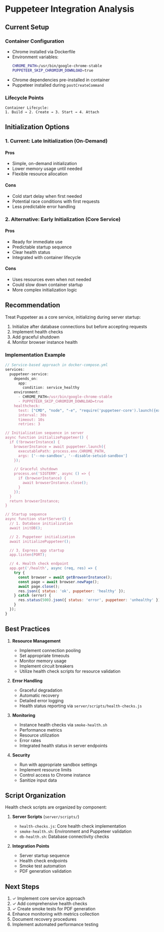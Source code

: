 # Puppeteer Integration Analysis

## Current Setup

### Container Configuration

- Chrome installed via Dockerfile
- Environment variables:
  ```bash
  CHROME_PATH=/usr/bin/google-chrome-stable
  PUPPETEER_SKIP_CHROMIUM_DOWNLOAD=true
  ```
- Chrome dependencies pre-installed in container
- Puppeteer installed during `postCreateCommand`

### Lifecycle Points

```
Container Lifecycle:
1. Build → 2. Create → 3. Start → 4. Attach
```

## Initialization Options

### 1. Current: Late Initialization (On-Demand)

#### Pros

- Simple, on-demand initialization
- Lower memory usage until needed
- Flexible resource allocation

#### Cons

- Cold start delay when first needed
- Potential race conditions with first requests
- Less predictable error handling

### 2. Alternative: Early Initialization (Core Service)

#### Pros

- Ready for immediate use
- Predictable startup sequence
- Clear health status
- Integrated with container lifecycle

#### Cons

- Uses resources even when not needed
- Could slow down container startup
- More complex initialization logic

## Recommendation

Treat Puppeteer as a core service, initializing during server startup:

1. Initialize after database connections but before accepting requests
2. Implement health checks
3. Add graceful shutdown
4. Monitor browser instance health

### Implementation Example

```javascript
// Service-based approach in docker-compose.yml
services:
  puppeteer-service:
    depends_on:
      app:
        condition: service_healthy
    environment:
      - CHROME_PATH=/usr/bin/google-chrome-stable
      - PUPPETEER_SKIP_CHROMIUM_DOWNLOAD=true
    healthcheck:
      test: ["CMD", "node", "-e", "require('puppeteer-core').launch({executablePath: '/usr/bin/google-chrome-stable'}).then(b => b.close())"]
      interval: 30s
      timeout: 10s
      retries: 3

// Initialization sequence in server
async function initializePuppeteer() {
  if (!browserInstance) {
    browserInstance = await puppeteer.launch({
      executablePath: process.env.CHROME_PATH,
      args: ['--no-sandbox', '--disable-setuid-sandbox']
    });

    // Graceful shutdown
    process.on('SIGTERM', async () => {
      if (browserInstance) {
        await browserInstance.close();
      }
    });
  }
  return browserInstance;
}

// Startup sequence
async function startServer() {
  // 1. Database initialization
  await initDB();

  // 2. Puppeteer initialization
  await initializePuppeteer();

  // 3. Express app startup
  app.listen(PORT);

  // 4. Health check endpoint
  app.get('/health', async (req, res) => {
    try {
      const browser = await getBrowserInstance();
      const page = await browser.newPage();
      await page.close();
      res.json({ status: 'ok', puppeteer: 'healthy' });
    } catch (error) {
      res.status(500).json({ status: 'error', puppeteer: 'unhealthy' });
    }
  });
}
```

## Best Practices

1. **Resource Management**

   - Implement connection pooling
   - Set appropriate timeouts
   - Monitor memory usage
   - Implement circuit breakers
   - Utilize health check scripts for resource validation

2. **Error Handling**

   - Graceful degradation
   - Automatic recovery
   - Detailed error logging
   - Health status reporting via `server/scripts/health-checks.js`

3. **Monitoring**

   - Instance health checks via `smoke-health.sh`
   - Performance metrics
   - Resource utilization
   - Error rates
   - Integrated health status in server endpoints

4. **Security**
   - Run with appropriate sandbox settings
   - Implement resource limits
   - Control access to Chrome instance
   - Sanitize input data

## Script Organization

Health check scripts are organized by component:

1. **Server Scripts** (`server/scripts/`)

   - `health-checks.js`: Core health check implementation
   - `smoke-health.sh`: Environment and Puppeteer validation
   - `db-health.sh`: Database connectivity checks

2. **Integration Points**
   - Server startup sequence
   - Health check endpoints
   - Smoke test automation
   - PDF generation validation

## Next Steps

1. ✓ Implement core service approach
2. ✓ Add comprehensive health checks
3. ✓ Create smoke tests for PDF generation
4. Enhance monitoring with metrics collection
5. Document recovery procedures
6. Implement automated performance testing
